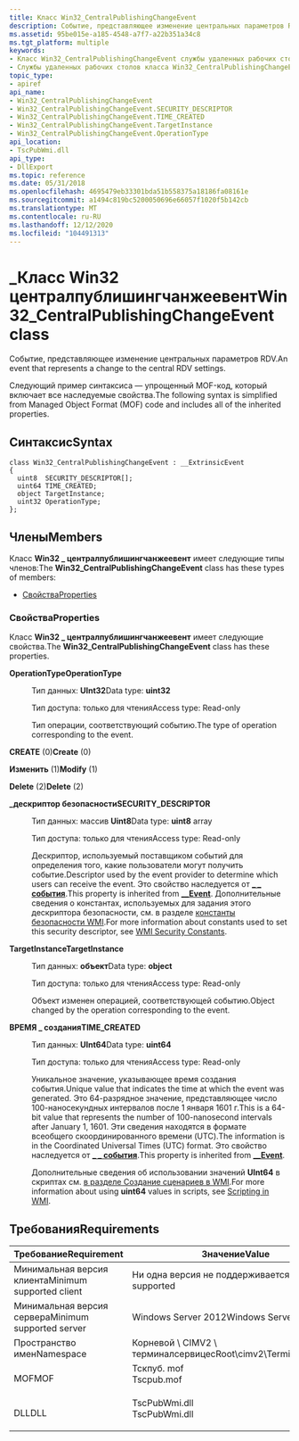 ```yaml
---
title: Класс Win32_CentralPublishingChangeEvent
description: Событие, представляющее изменение центральных параметров RDV.
ms.assetid: 95be015e-a185-4548-a7f7-a22b351a34c8
ms.tgt_platform: multiple
keywords:
- Класс Win32_CentralPublishingChangeEvent службы удаленных рабочих столов
- Службы удаленных рабочих столов класса Win32_CentralPublishingChangeEvent, описание
topic_type:
- apiref
api_name:
- Win32_CentralPublishingChangeEvent
- Win32_CentralPublishingChangeEvent.SECURITY_DESCRIPTOR
- Win32_CentralPublishingChangeEvent.TIME_CREATED
- Win32_CentralPublishingChangeEvent.TargetInstance
- Win32_CentralPublishingChangeEvent.OperationType
api_location:
- TscPubWmi.dll
api_type:
- DllExport
ms.topic: reference
ms.date: 05/31/2018
ms.openlocfilehash: 4695479eb33301bda51b558375a18186fa08161e
ms.sourcegitcommit: a1494c819bc5200050696e66057f1020f5b142cb
ms.translationtype: MT
ms.contentlocale: ru-RU
ms.lasthandoff: 12/12/2020
ms.locfileid: "104491313"
---
```

# <a name="win32_centralpublishingchangeevent-class"></a><span data-ttu-id="98b5b-105">\_Класс Win32 централпублишингчанжеевент</span><span class="sxs-lookup"><span data-stu-id="98b5b-105">Win32\_CentralPublishingChangeEvent class</span></span>

<span data-ttu-id="98b5b-106">Событие, представляющее изменение центральных параметров RDV.</span><span class="sxs-lookup"><span data-stu-id="98b5b-106">An event that represents a change to the central RDV settings.</span></span>

<span data-ttu-id="98b5b-107">Следующий пример синтаксиса — упрощенный MOF-код, который включает все наследуемые свойства.</span><span class="sxs-lookup"><span data-stu-id="98b5b-107">The following syntax is simplified from Managed Object Format (MOF) code and includes all of the inherited properties.</span></span>

## <a name="syntax"></a><span data-ttu-id="98b5b-108">Синтаксис</span><span class="sxs-lookup"><span data-stu-id="98b5b-108">Syntax</span></span>

``` syntax
class Win32_CentralPublishingChangeEvent : __ExtrinsicEvent
{
  uint8  SECURITY_DESCRIPTOR[];
  uint64 TIME_CREATED;
  object TargetInstance;
  uint32 OperationType;
};
```

## <a name="members"></a><span data-ttu-id="98b5b-109">Члены</span><span class="sxs-lookup"><span data-stu-id="98b5b-109">Members</span></span>

<span data-ttu-id="98b5b-110">Класс **Win32 \_ централпублишингчанжеевент** имеет следующие типы членов:</span><span class="sxs-lookup"><span data-stu-id="98b5b-110">The **Win32\_CentralPublishingChangeEvent** class has these types of members:</span></span>

-   [<span data-ttu-id="98b5b-111">Свойства</span><span class="sxs-lookup"><span data-stu-id="98b5b-111">Properties</span></span>](#properties)

### <a name="properties"></a><span data-ttu-id="98b5b-112">Свойства</span><span class="sxs-lookup"><span data-stu-id="98b5b-112">Properties</span></span>

<span data-ttu-id="98b5b-113">Класс **Win32 \_ централпублишингчанжеевент** имеет следующие свойства.</span><span class="sxs-lookup"><span data-stu-id="98b5b-113">The **Win32\_CentralPublishingChangeEvent** class has these properties.</span></span>

<dl> <dt>

<span data-ttu-id="98b5b-114">**OperationType**</span><span class="sxs-lookup"><span data-stu-id="98b5b-114">**OperationType**</span></span>
</dt> <dd> <dl> <dt>

<span data-ttu-id="98b5b-115">Тип данных: **UInt32**</span><span class="sxs-lookup"><span data-stu-id="98b5b-115">Data type: **uint32**</span></span>
</dt> <dt>

<span data-ttu-id="98b5b-116">Тип доступа: только для чтения</span><span class="sxs-lookup"><span data-stu-id="98b5b-116">Access type: Read-only</span></span>
</dt> </dl>

<span data-ttu-id="98b5b-117">Тип операции, соответствующий событию.</span><span class="sxs-lookup"><span data-stu-id="98b5b-117">The type of operation corresponding to the event.</span></span>

<dt>

<span id="Create"></span><span id="create"></span><span id="CREATE"></span>

<span data-ttu-id="98b5b-118">**CREATE** (0)</span><span class="sxs-lookup"><span data-stu-id="98b5b-118">**Create** (0)</span></span>


</dt> <dd></dd> <dt>

<span id="Modify"></span><span id="modify"></span><span id="MODIFY"></span>

<span data-ttu-id="98b5b-119">**Изменить** (1)</span><span class="sxs-lookup"><span data-stu-id="98b5b-119">**Modify** (1)</span></span>


</dt> <dd></dd> <dt>

<span id="Delete"></span><span id="delete"></span><span id="DELETE"></span>

<span data-ttu-id="98b5b-120">**Delete** (2)</span><span class="sxs-lookup"><span data-stu-id="98b5b-120">**Delete** (2)</span></span>


</dt> <dd></dd> </dl>

</dd> <dt>

<span data-ttu-id="98b5b-121">**\_дескриптор безопасности**</span><span class="sxs-lookup"><span data-stu-id="98b5b-121">**SECURITY\_DESCRIPTOR**</span></span>
</dt> <dd> <dl> <dt>

<span data-ttu-id="98b5b-122">Тип данных: массив **Uint8**</span><span class="sxs-lookup"><span data-stu-id="98b5b-122">Data type: **uint8** array</span></span>
</dt> <dt>

<span data-ttu-id="98b5b-123">Тип доступа: только для чтения</span><span class="sxs-lookup"><span data-stu-id="98b5b-123">Access type: Read-only</span></span>
</dt> </dl>

<span data-ttu-id="98b5b-124">Дескриптор, используемый поставщиком событий для определения того, какие пользователи могут получить событие.</span><span class="sxs-lookup"><span data-stu-id="98b5b-124">Descriptor used by the event provider to determine which users can receive the event.</span></span> <span data-ttu-id="98b5b-125">Это свойство наследуется от [**\_ \_ события**](/windows/desktop/WmiSdk/--event).</span><span class="sxs-lookup"><span data-stu-id="98b5b-125">This property is inherited from [**\_\_Event**](/windows/desktop/WmiSdk/--event).</span></span> <span data-ttu-id="98b5b-126">Дополнительные сведения о константах, используемых для задания этого дескриптора безопасности, см. в разделе [константы безопасности WMI](/windows/desktop/WmiSdk/wmi-security-constants).</span><span class="sxs-lookup"><span data-stu-id="98b5b-126">For more information about constants used to set this security descriptor, see [WMI Security Constants](/windows/desktop/WmiSdk/wmi-security-constants).</span></span>

</dd> <dt>

<span data-ttu-id="98b5b-127">**TargetInstance**</span><span class="sxs-lookup"><span data-stu-id="98b5b-127">**TargetInstance**</span></span>
</dt> <dd> <dl> <dt>

<span data-ttu-id="98b5b-128">Тип данных: **объект**</span><span class="sxs-lookup"><span data-stu-id="98b5b-128">Data type: **object**</span></span>
</dt> <dt>

<span data-ttu-id="98b5b-129">Тип доступа: только для чтения</span><span class="sxs-lookup"><span data-stu-id="98b5b-129">Access type: Read-only</span></span>
</dt> </dl>

<span data-ttu-id="98b5b-130">Объект изменен операцией, соответствующей событию.</span><span class="sxs-lookup"><span data-stu-id="98b5b-130">Object changed by the operation corresponding to the event.</span></span>

</dd> <dt>

<span data-ttu-id="98b5b-131">**ВРЕМЯ \_ создания**</span><span class="sxs-lookup"><span data-stu-id="98b5b-131">**TIME\_CREATED**</span></span>
</dt> <dd> <dl> <dt>

<span data-ttu-id="98b5b-132">Тип данных: **UInt64**</span><span class="sxs-lookup"><span data-stu-id="98b5b-132">Data type: **uint64**</span></span>
</dt> <dt>

<span data-ttu-id="98b5b-133">Тип доступа: только для чтения</span><span class="sxs-lookup"><span data-stu-id="98b5b-133">Access type: Read-only</span></span>
</dt> </dl>

<span data-ttu-id="98b5b-134">Уникальное значение, указывающее время создания события.</span><span class="sxs-lookup"><span data-stu-id="98b5b-134">Unique value that indicates the time at which the event was generated.</span></span> <span data-ttu-id="98b5b-135">Это 64-разрядное значение, представляющее число 100-наносекундных интервалов после 1 января 1601 г.</span><span class="sxs-lookup"><span data-stu-id="98b5b-135">This is a 64-bit value that represents the number of 100-nanosecond intervals after January 1, 1601.</span></span> <span data-ttu-id="98b5b-136">Эти сведения находятся в формате всеобщего скоординированного времени (UTC).</span><span class="sxs-lookup"><span data-stu-id="98b5b-136">The information is in the Coordinated Universal Times (UTC) format.</span></span> <span data-ttu-id="98b5b-137">Это свойство наследуется от [**\_ \_ события**](/windows/desktop/WmiSdk/--event).</span><span class="sxs-lookup"><span data-stu-id="98b5b-137">This property is inherited from [**\_\_Event**](/windows/desktop/WmiSdk/--event).</span></span>

<span data-ttu-id="98b5b-138">Дополнительные сведения об использовании значений **UInt64** в скриптах см. [в разделе Создание сценариев в WMI](/previous-versions//aa393262(v=vs.85)).</span><span class="sxs-lookup"><span data-stu-id="98b5b-138">For more information about using **uint64** values in scripts, see [Scripting in WMI](/previous-versions//aa393262(v=vs.85)).</span></span>

</dd> </dl>

## <a name="requirements"></a><span data-ttu-id="98b5b-139">Требования</span><span class="sxs-lookup"><span data-stu-id="98b5b-139">Requirements</span></span>



| <span data-ttu-id="98b5b-140">Требование</span><span class="sxs-lookup"><span data-stu-id="98b5b-140">Requirement</span></span> | <span data-ttu-id="98b5b-141">Значение</span><span class="sxs-lookup"><span data-stu-id="98b5b-141">Value</span></span> |
|-------------------------------------|------------------------------------------------------------------------------------------|
| <span data-ttu-id="98b5b-142">Минимальная версия клиента</span><span class="sxs-lookup"><span data-stu-id="98b5b-142">Minimum supported client</span></span><br/> | <span data-ttu-id="98b5b-143">Ни одна версия не поддерживается</span><span class="sxs-lookup"><span data-stu-id="98b5b-143">None supported</span></span><br/>                                                                |
| <span data-ttu-id="98b5b-144">Минимальная версия сервера</span><span class="sxs-lookup"><span data-stu-id="98b5b-144">Minimum supported server</span></span><br/> | <span data-ttu-id="98b5b-145">Windows Server 2012</span><span class="sxs-lookup"><span data-stu-id="98b5b-145">Windows Server 2012</span></span><br/>                                                           |
| <span data-ttu-id="98b5b-146">Пространство имен</span><span class="sxs-lookup"><span data-stu-id="98b5b-146">Namespace</span></span><br/>                | <span data-ttu-id="98b5b-147">Корневой \\ CIMV2 \\ терминалсервицес</span><span class="sxs-lookup"><span data-stu-id="98b5b-147">Root\\cimv2\\TerminalServices</span></span><br/>                                                 |
| <span data-ttu-id="98b5b-148">MOF</span><span class="sxs-lookup"><span data-stu-id="98b5b-148">MOF</span></span><br/>                      | <dl> <span data-ttu-id="98b5b-149"><dt>Тскпуб. mof</dt></span><span class="sxs-lookup"><span data-stu-id="98b5b-149"><dt>Tscpub.mof</dt></span></span> </dl>    |
| <span data-ttu-id="98b5b-150">DLL</span><span class="sxs-lookup"><span data-stu-id="98b5b-150">DLL</span></span><br/>                      | <dl> <span data-ttu-id="98b5b-151"><dt>TscPubWmi.dll</dt></span><span class="sxs-lookup"><span data-stu-id="98b5b-151"><dt>TscPubWmi.dll</dt></span></span> </dl> |



 

